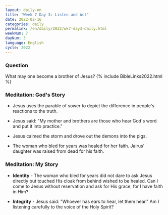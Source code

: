 ```yaml
---
layout: daily-en
title: "Week 7 Day 3: Listen and Act"
date: 2022-02-16
categories: daily
permalink: /en/daily/2022/wk7-day3-daily.html
weekNum: 7
dayNum: 3
language: English
cycle: 2022
---
```


### Question     
What may one become a brother of Jesus?
{% include BibleLinks2022.html %} 

### Meditation: God's Story   
+ Jesus uses the parable of sower to depict the difference in people's reactions to the truth. 

+ Jesus said: "My mother and brothers are those who hear God's word and put it into practice." 

+ Jesus calmed the storm and drove out the demons into the pigs. 

+ The woman who bled for years was healed for her faith. Jairus' daughter was raised from dead for his faith. 

### Meditation: My Story   
+ **Identity** - The woman who bled for years did not dare to ask Jesus directly but touched His cloak from behind wished to be healed. Can I come to Jesus without reservation and ask for His grace, for I have faith in Him? 

+ **Integrity** - Jesus said: "Whoever has ears to hear, let them hear." Am I listening carefully to the voice of the Holy Spirit? 
